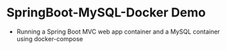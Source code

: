 # SpringBoot-MySQL-Docker Demo

<ul>
  <li>Running a Spring Boot MVC web app container and a MySQL container using docker-compose</li>
</ul>
